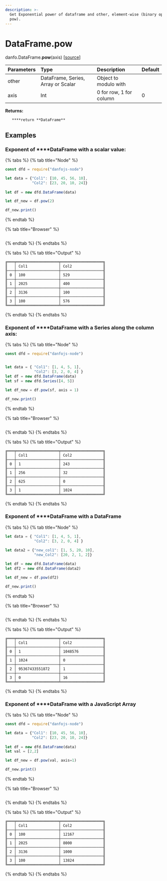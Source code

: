 ```yaml
---
description: >-
  Get Exponential power of dataframe and other, element-wise (binary operator
  pow).
---
```


# DataFrame.pow

danfo.DataFrame.**pow**\(axis\) \[[source](https://github.com/opensource9ja/danfojs/blob/3398c2f540c16ac95599a05b6f2db4eff8a258c9/danfojs/src/core/frame.js#L418)\]

| Parameters | Type | Description | Default |
| :--- | :--- | :--- | :--- |
| other | DataFrame, Series, Array or Scalar | Object to modulo with |  |
| axis | Int | 0 for row, 1 for column | 0 |

**Returns:**

       ****return **DataFrame**

## **Examples**

### Exponent of ****DataFrame with a scalar value:

{% tabs %}
{% tab title="Node" %}
```javascript
const dfd = require("danfojs-node")

let data = {"Col1": [10, 45, 56, 10],
            "Col2": [23, 20, 10, 24]}
            
let df = new dfd.DataFrame(data)

let df_new = df.pow(2)

df_new.print()
```
{% endtab %}

{% tab title="Browser" %}
```

```
{% endtab %}
{% endtabs %}

{% tabs %}
{% tab title="Output" %}
```text
╔═══╤═══════════════════╤═══════════════════╗
║   │ Col1              │ Col2              ║
╟───┼───────────────────┼───────────────────╢
║ 0 │ 100               │ 529               ║
╟───┼───────────────────┼───────────────────╢
║ 1 │ 2025              │ 400               ║
╟───┼───────────────────┼───────────────────╢
║ 2 │ 3136              │ 100               ║
╟───┼───────────────────┼───────────────────╢
║ 3 │ 100               │ 576               ║
╚═══╧═══════════════════╧═══════════════════╝
```
{% endtab %}
{% endtabs %}

### Exponent of  ****DataFrame with a Series along the column axis:

{% tabs %}
{% tab title="Node" %}
```javascript
const dfd = require("danfojs-node")


let data = { "Col1": [1, 4, 5, 1],
             "Col2": [3, 2, 0, 4] }
let df = new dfd.DataFrame(data)
let sf = new dfd.Series([4, 5])

let df_new = df.pow(sf, axis = 1)

df_new.print()
```
{% endtab %}

{% tab title="Browser" %}
```

```
{% endtab %}
{% endtabs %}

{% tabs %}
{% tab title="Output" %}
```text
╔═══╤═══════════════════╤═══════════════════╗
║   │ Col1              │ Col2              ║
╟───┼───────────────────┼───────────────────╢
║ 0 │ 1                 │ 243               ║
╟───┼───────────────────┼───────────────────╢
║ 1 │ 256               │ 32                ║
╟───┼───────────────────┼───────────────────╢
║ 2 │ 625               │ 0                 ║
╟───┼───────────────────┼───────────────────╢
║ 3 │ 1                 │ 1024              ║
╚═══╧═══════════════════╧═══════════════════╝
```
{% endtab %}
{% endtabs %}

### Exponent of  ****DataFrame with a DataFrame

{% tabs %}
{% tab title="Node" %}
```javascript
let data = { "Col1": [1, 4, 5, 1],
             "Col2": [3, 2, 0, 4] }
             
let data2 = {"new_col1": [1, 5, 20, 10],
             "new_Col2": [20, 2, 1, 2]}

let df = new dfd.DataFrame(data)
let df2 = new dfd.DataFrame(data2)

let df_new = df.pow(df2)

df_new.print()

```
{% endtab %}

{% tab title="Browser" %}
```

```
{% endtab %}
{% endtabs %}

{% tabs %}
{% tab title="Output" %}
```text
╔═══╤═══════════════════╤═══════════════════╗
║   │ Col1              │ Col2              ║
╟───┼───────────────────┼───────────────────╢
║ 0 │ 1                 │ 1048576           ║
╟───┼───────────────────┼───────────────────╢
║ 1 │ 1024              │ 0                 ║
╟───┼───────────────────┼───────────────────╢
║ 2 │ 95367433551872    │ 1                 ║
╟───┼───────────────────┼───────────────────╢
║ 3 │ 0                 │ 16                ║
╚═══╧═══════════════════╧═══════════════════╝
```
{% endtab %}
{% endtabs %}

### Exponent of ****DataFrame with a JavaScript Array

{% tabs %}
{% tab title="Node" %}
```javascript
const dfd = require("danfojs-node")

let data = {"Col1": [10, 45, 56, 10],
            "Col2": [23, 20, 10, 24]}
            
let df = new dfd.DataFrame(data)
let val = [2,2]

let df_new = df.pow(val, axis=1)

df_new.print()
```
{% endtab %}

{% tab title="Browser" %}
```

```
{% endtab %}
{% endtabs %}

{% tabs %}
{% tab title="Output" %}
```text
╔═══╤═══════════════════╤═══════════════════╗
║   │ Col1              │ Col2              ║
╟───┼───────────────────┼───────────────────╢
║ 0 │ 100               │ 12167             ║
╟───┼───────────────────┼───────────────────╢
║ 1 │ 2025              │ 8000              ║
╟───┼───────────────────┼───────────────────╢
║ 2 │ 3136              │ 1000              ║
╟───┼───────────────────┼───────────────────╢
║ 3 │ 100               │ 13824             ║
╚═══╧═══════════════════╧═══════════════════╝
```
{% endtab %}
{% endtabs %}

